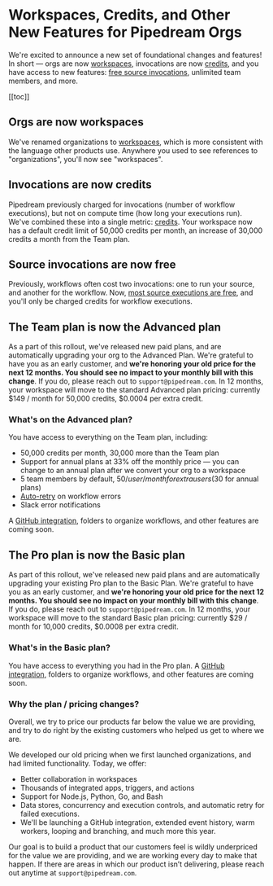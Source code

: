 # Workspaces, Credits, and Other New Features for Pipedream Orgs

We're excited to announce a new set of foundational changes and features! In short — orgs are now [workspaces](/workspaces), invocations are now [credits](/pricing/#credits), and you have access to new features: [free source invocations](/pricing/#source-credit-usage), unlimited team members, and more.

[[toc]]

## Orgs are now workspaces

We've renamed organizations to [workspaces](/workspaces), which is more consistent with the language other products use. Anywhere you used to see references to "organizations", you'll now see "workspaces".

## Invocations are now credits

Pipedream previously charged for invocations (number of workflow executions), but not on compute time (how long your executions run). We've combined these into a single metric: [credits](/pricing/#credits). Your workspace now has a default credit limit of 50,000 credits per month, an increase of 30,000 credits a month from the Team plan.

## Source invocations are now free

Previously, workflows often cost two invocations: one to run your source, and another for the workflow. Now, [most source executions are free](/pricing/#source-credit-usage), and you'll only be charged credits for workflow executions.

## The Team plan is now the Advanced plan

As a part of this rollout, we've released new paid plans, and are automatically upgrading your org to the Advanced Plan. We're grateful to have you as an early customer, and **we're honoring your old price for the next 12 months. You should see no impact to your monthly bill with this change**. If you do, please reach out to `support@pipedream.com`. In 12 months, your workspace will move to the standard Advanced plan pricing: currently $149 / month for 50,000 credits, $0.0004 per extra credit.

### What's on the Advanced plan?

You have access to everything on the Team plan, including:

- 50,000 credits per month, 30,000 more than the Team plan
- Support for annual plans at 33% off the monthly price — you can change to an annual plan after we convert your org to a workspace
- 5 team members by default, $50 / user / month for extra users ($30 for annual plans)
- [Auto-retry](/workflows/settings/#auto-retry-errors) on workflow errors
- Slack error notifications

A <a href="https://pipedreamhq.typeform.com/to/XtJ8R9Hq">GitHub integration</a>, folders to organize workflows, and other features are coming soon.

## The Pro plan is now the Basic plan

As part of this rollout, we've released new paid plans and are automatically upgrading your existing Pro plan to the Basic Plan. We're grateful to have you as an early customer, and **we're honoring your old price for the next 12 months. You should see no impact on your monthly bill with this change**. If you do, please reach out to `support@pipedream.com`. In 12 months, your workspace will move to the standard Basic plan pricing: currently $29 / month for 10,000 credits, $0.0008 per extra credit.

### What's in the Basic plan?

You have access to everything you had in the Pro plan. A <a href="https://pipedreamhq.typeform.com/to/XtJ8R9Hq">GitHub integration</a>, folders to organize workflows, and other features are coming soon.

### Why the plan / pricing changes?

Overall, we try to price our products far below the value we are providing, and try to do right by the existing customers who helped us get to where we are.

We developed our old pricing when we first launched organizations, and had limited functionality. Today, we offer:

- Better collaboration in workspaces
- Thousands of integrated apps, triggers, and actions
- Support for Node.js, Python, Go, and Bash
- Data stores, concurrency and execution controls, and automatic retry for failed executions.
- We'll be launching a GitHub integration, extended event history, warm workers, looping and branching, and much more this year.

Our goal is to build a product that our customers feel is wildly underpriced for the value we are providing, and we are working every day to make that happen. If there are areas in which our product isn’t delivering, please reach out anytime at `support@pipedream.com`.
